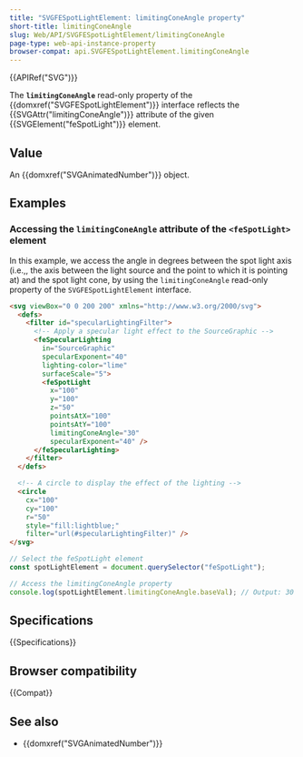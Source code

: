 ```yaml
---
title: "SVGFESpotLightElement: limitingConeAngle property"
short-title: limitingConeAngle
slug: Web/API/SVGFESpotLightElement/limitingConeAngle
page-type: web-api-instance-property
browser-compat: api.SVGFESpotLightElement.limitingConeAngle
---
```


{{APIRef("SVG")}}

The **`limitingConeAngle`** read-only property of the {{domxref("SVGFESpotLightElement")}} interface reflects the {{SVGAttr("limitingConeAngle")}} attribute of the given {{SVGElement("feSpotLight")}} element.

## Value

An {{domxref("SVGAnimatedNumber")}} object.

## Examples

### Accessing the `limitingConeAngle` attribute of the `<feSpotLight>` element

In this example, we access the angle in degrees between the spot light axis (i.e.,, the axis between the light source and the point to which it is pointing at) and the spot light cone, by using the `limitingConeAngle` read-only property of the `SVGFESpotLightElement` interface.

```html
<svg viewBox="0 0 200 200" xmlns="http://www.w3.org/2000/svg">
  <defs>
    <filter id="specularLightingFilter">
      <!-- Apply a specular light effect to the SourceGraphic -->
      <feSpecularLighting
        in="SourceGraphic"
        specularExponent="40"
        lighting-color="lime"
        surfaceScale="5">
        <feSpotLight
          x="100"
          y="100"
          z="50"
          pointsAtX="100"
          pointsAtY="100"
          limitingConeAngle="30"
          specularExponent="40" />
      </feSpecularLighting>
    </filter>
  </defs>

  <!-- A circle to display the effect of the lighting -->
  <circle
    cx="100"
    cy="100"
    r="50"
    style="fill:lightblue;"
    filter="url(#specularLightingFilter)" />
</svg>
```

```js
// Select the feSpotLight element
const spotLightElement = document.querySelector("feSpotLight");

// Access the limitingConeAngle property
console.log(spotLightElement.limitingConeAngle.baseVal); // Output: 30
```

## Specifications

{{Specifications}}

## Browser compatibility

{{Compat}}

## See also

- {{domxref("SVGAnimatedNumber")}}
